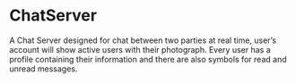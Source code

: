 # ChatServer
A Chat Server designed for chat between two parties at real time, user’s account will show 
active users with their photograph. Every user has a profile containing their  information and there are also symbols for read and unread messages.
